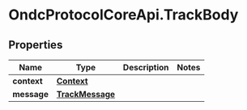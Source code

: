 # OndcProtocolCoreApi.TrackBody

## Properties
Name | Type | Description | Notes
------------ | ------------- | ------------- | -------------
**context** | [**Context**](Context.md) |  | 
**message** | [**TrackMessage**](TrackMessage.md) |  | 
